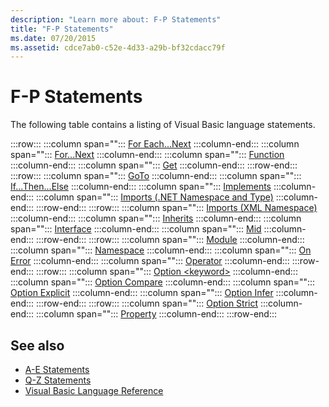 ```yaml
---
description: "Learn more about: F-P Statements"
title: "F-P Statements"
ms.date: 07/20/2015
ms.assetid: cdce7ab0-c52e-4d33-a29b-bf32cdacc79f
---
```

# F-P Statements

The following table contains a listing of Visual Basic language statements.  
  
:::row:::
   :::column span="":::
      [For Each...Next](for-each-next-statement.md)
   :::column-end:::
   :::column span="":::
      [For...Next](for-next-statement.md)
   :::column-end:::
   :::column span="":::
      [Function](function-statement.md)
   :::column-end:::
   :::column span="":::
      [Get](get-statement.md)
   :::column-end:::
:::row-end:::
:::row:::
   :::column span="":::
      [GoTo](goto-statement.md)
   :::column-end:::
   :::column span="":::
      [If...Then...Else](if-then-else-statement.md)
   :::column-end:::
   :::column span="":::
      [Implements](implements-statement.md)
   :::column-end:::
   :::column span="":::
      [Imports (.NET Namespace and Type)](imports-statement-net-namespace-and-type.md)
   :::column-end:::
:::row-end:::
:::row:::
   :::column span="":::
      [Imports (XML Namespace)](imports-statement-xml-namespace.md)
   :::column-end:::
   :::column span="":::
      [Inherits](inherits-statement.md)
   :::column-end:::
   :::column span="":::
      [Interface](interface-statement.md)
   :::column-end:::
   :::column span="":::
      [Mid](mid-statement.md)
   :::column-end:::
:::row-end:::
:::row:::
   :::column span="":::
      [Module](module-statement.md)
   :::column-end:::
   :::column span="":::
      [Namespace](namespace-statement.md)
   :::column-end:::
   :::column span="":::
      [On Error](on-error-statement.md)
   :::column-end:::
   :::column span="":::
      [Operator](operator-statement.md)
   :::column-end:::
:::row-end:::
:::row:::
   :::column span="":::
      [Option \<keyword>](option-keyword-statement.md)
   :::column-end:::
   :::column span="":::
      [Option Compare](option-compare-statement.md)
   :::column-end:::
   :::column span="":::
      [Option Explicit](option-explicit-statement.md)
   :::column-end:::
   :::column span="":::
      [Option Infer](option-infer-statement.md)
   :::column-end:::
:::row-end:::
:::row:::
   :::column span="":::
      [Option Strict](option-strict-statement.md)
   :::column-end:::
   :::column span="":::
      [Property](property-statement.md)
   :::column-end:::
:::row-end:::
  
## See also

- [A-E Statements](a-e-statements.md)
- [Q-Z Statements](q-z-statements.md)
- [Visual Basic Language Reference](../index.md)
